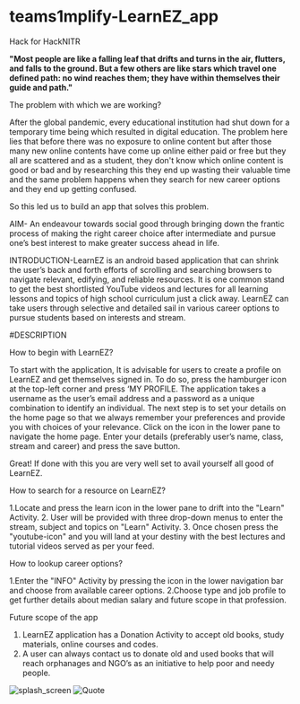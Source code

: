 # teams1mplify-LearnEZ_app

Hack for  HackNITR


**"Most people are like a falling leaf that drifts and turns in the air, flutters, and falls to the ground. But a few others are like stars which travel one defined path: no wind reaches them; they have within themselves their guide and path."** 

The problem with which we are working?

After the global pandemic, every educational institution had shut down for a temporary time being which resulted in digital education. The problem here lies that before there was no exposure to online content but after those many new online contents have come up online either paid or free but they all are scattered and as a student, they don't know which online content is good or bad and by researching this they end up wasting their valuable time and the same problem happens when they search for new career options and they end up getting confused.

So this led us to build an app that solves this problem.


AIM- An endeavour towards social good through bringing down the frantic process of making the right career choice after intermediate and pursue one’s best interest to make greater success ahead in life. 


INTRODUCTION-LearnEZ is an android based application that can shrink the user’s back and forth efforts of scrolling and searching browsers to navigate relevant, edifying, and reliable resources. It is one common stand to get the best shortlisted YouTube videos and lectures for all learning lessons and topics of high school curriculum just a click away. LearnEZ can take users through selective and detailed sail in various career options to pursue students based on interests and stream. 


#DESCRIPTION

How to begin with LearnEZ?

To start with the application, It is advisable for users to create a profile on LearnEZ and get themselves signed in. To do so, press the hamburger icon at the top-left corner and press ‘MY PROFILE. The application takes a username as the user’s email address and a password as a unique combination to identify an individual.
The next step is to set your details on the home page so that we always remember your preferences and provide you with choices of your relevance.
Click on the icon in the lower pane to navigate the home page. Enter your details (preferably user’s name, class, stream and career) and press the save button.

Great! If done with this you are very well set to avail yourself all good of LearnEZ.


How to search for a resource on LearnEZ?

1.Locate and press the learn icon in the lower pane to drift into the "Learn" Activity.
2. User will be provided with three drop-down menus to enter the stream, subject and topics on "Learn" Activity.
3. Once chosen press the "youtube-icon" and you will land at your destiny with the best lectures and tutorial videos served as per your feed.


How to lookup career options?

1.Enter the "INFO" Activity by pressing the icon in the lower navigation bar and choose from available career options.
2.Choose type and job profile to get further details about median salary and future scope in that profession.


Future scope of the app

1. LearnEZ application has a Donation Activity to accept old books, study materials, online courses and codes. 
2. A user can always contact us to donate old and used books that will reach orphanages and NGO’s as an initiative to help poor and needy people. 


![splash_screen](https://user-images.githubusercontent.com/73891260/111893377-57b90400-8a28-11eb-95ba-a8d5ae34f91e.png)
![Quote](https://user-images.githubusercontent.com/73891260/111893380-630c2f80-8a28-11eb-9cdd-3d9510071b6c.png)

